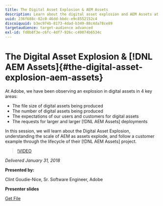 ```yaml
---
title: The Digital Asset Explosion & AEM Assets
description: Learn about the digital asset explosion and AEM Assets at Adobe.
uuid: 236f688c-82c0-46dd-bbdc-e9c8552152c4
discoiquuid: b3ec974b-8173-4dad-b349-88c4da78ce89
targetaudience: target-audience advanced
exl-id: fd0b8f3e-c6fc-4df7-926c-c40074b6534c
---
```

# The Digital Asset Explosion & [!DNL AEM Assets]{#the-digital-asset-explosion-aem-assets}

At Adobe, we have been observing an explosion in digital assets in 4 key areas:

* The file size of digital assets being produced
* The number of digital assets being produced
* The expectations of our users and customers for digital assets
* The requests for larger and larger [!DNL AEM Assets] deployments

In this session, we will learn about the Digital Asset Explosion, understanding the scale of AEM as assets explode, and follow a customer example through the lifecycle of their [!DNL AEM Assets] project. 

>[!VIDEO](https://video.tv.adobe.com/v/21474/?quality=9)

*Delivered January 31, 2018*

**Presented by:**

Clint Goudie-Nice, Sr. Software Engineer, Adobe

**Presenter slides**

[Get File](assets/1+30+18+the+digital+asset+explosion+gems.pdf)
<!--
[Get back to the Overview](https://helpx.adobe.com/experience-manager/kt/eseminars/gems/aem-index.html)
-->
